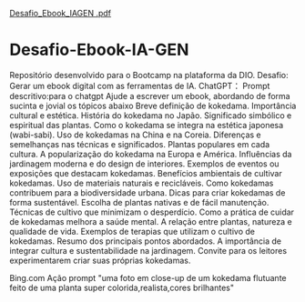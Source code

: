 [Desafio_Ebook_IAGEN .pdf](https://github.com/user-attachments/files/18170907/Desafio_Ebook_IAGEN.pdf)
# Desafio-Ebook-IA-GEN
Repositório desenvolvido para o Bootcamp na plataforma da DIO.  Desafio: Gerar um ebook digital com as ferramentas de IA. 
ChatGPT：
Prompt descritivo:para o chatgpt
Ajude a escrever um ebook, abordando de forma sucinta e jovial os tópicos abaixo 
Breve definição de kokedama.
Importância cultural e estética.
História do kokedama no Japão.
Significado simbólico e espiritual das plantas.
Como o kokedama se integra na estética japonesa (wabi-sabi).
Uso de kokedamas na China e na Coreia.
Diferenças e semelhanças nas técnicas e significados.
Plantas populares em cada cultura.
A popularização do kokedama na Europa e América.
Influências da jardinagem moderna e do design de interiores.
Exemplos de eventos ou exposições que destacam kokedamas.
Benefícios ambientais de cultivar kokedamas.
Uso de materiais naturais e recicláveis.
Como kokedamas contribuem para a biodiversidade urbana.
Dicas para criar kokedamas de forma sustentável.
Escolha de plantas nativas e de fácil manutenção.
Técnicas de cultivo que minimizam o desperdício.
Como a prática de cuidar de kokedamas melhora a saúde mental.
A relação entre plantas, natureza e qualidade de vida.
Exemplos de terapias que utilizam o cultivo de kokedamas.
Resumo dos principais pontos abordados.
A importância de integrar cultura e sustentabilidade na jardinagem.
Convite para os leitores experimentarem criar suas próprias kokedamas.

Bing.com
Ação	prompt
"uma foto em close-up de um kokedama flutuante feito de uma planta super colorida,realista,cores brilhantes"
